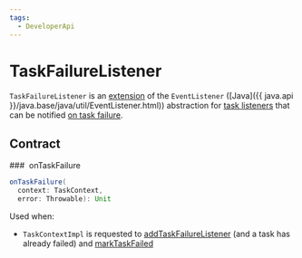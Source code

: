 ```yaml
---
tags:
  - DeveloperApi
---
```


# TaskFailureListener

`TaskFailureListener` is an [extension](#contract) of the `EventListener` ([Java]({{ java.api }}/java.base/java/util/EventListener.html)) abstraction for [task listeners](#implementations) that can be notified [on task failure](#onTaskFailure).

## Contract

### <span id="onTaskFailure"> onTaskFailure

```scala
onTaskFailure(
  context: TaskContext,
  error: Throwable): Unit
```

Used when:

* `TaskContextImpl` is requested to [addTaskFailureListener](scheduler/TaskContextImpl.md#addTaskFailureListener) (and a task has already failed) and [markTaskFailed](scheduler/TaskContextImpl.md#markTaskFailed)
